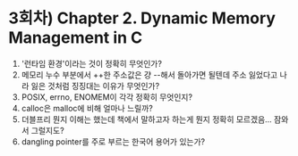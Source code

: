 # 3회차) Chapter 2. Dynamic Memory Management in C

1. '런타임 환경'이라는 것이 정확히 무엇인가?
2. 메모리 누수 부분에서 ++한 주소값은 걍 --해서 돌아가면 될텐데 주소 잃었다고 나라 잃은 것처럼 징징대는 이유가 무엇인가?
3. POSIX, errno, ENOMEM이 각각 정확히 무엇인지?
4. calloc은 malloc에 비해 얼마나 느릴까?
5. 더블프리 뭔지 이해는 했는데 책에서 말하고자 하는게 뭔지 정확히 모르겠음... 잠와서 그럴지도?
6. dangling pointer를 주로 부르는 한국어 용어가 있는가?

